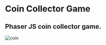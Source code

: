 # Coin Collector Game

## Phaser JS coin collector game.

![coin](https://github.com/BibianaBalBar/Coin-collector-game/blob/master/img/coin.gif)